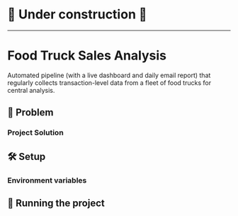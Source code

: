 # 🚧 Under construction 🚧
---
# Food Truck Sales Analysis 
Automated pipeline (with a live dashboard and daily email report) that regularly collects transaction-level data from a fleet of food trucks for central analysis.

## 📃 Problem

### Project Solution


## 🛠️ Setup

### Environment variables

## 🛫 Running the project



